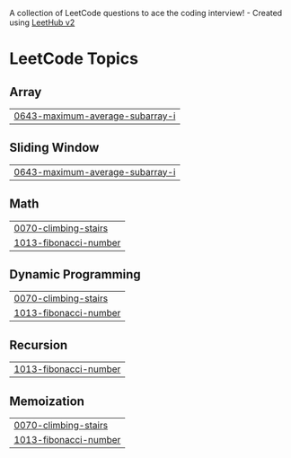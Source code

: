 A collection of LeetCode questions to ace the coding interview! - Created using [LeetHub v2](https://github.com/arunbhardwaj/LeetHub-2.0)
<!---LeetCode Topics Start-->
# LeetCode Topics
## Array
|  |
| ------- |
| [0643-maximum-average-subarray-i](https://github.com/Viswa-09/Leetcode/tree/master/0643-maximum-average-subarray-i) |
## Sliding Window
|  |
| ------- |
| [0643-maximum-average-subarray-i](https://github.com/Viswa-09/Leetcode/tree/master/0643-maximum-average-subarray-i) |
## Math
|  |
| ------- |
| [0070-climbing-stairs](https://github.com/Viswa-09/Leetcode/tree/master/0070-climbing-stairs) |
| [1013-fibonacci-number](https://github.com/Viswa-09/Leetcode/tree/master/1013-fibonacci-number) |
## Dynamic Programming
|  |
| ------- |
| [0070-climbing-stairs](https://github.com/Viswa-09/Leetcode/tree/master/0070-climbing-stairs) |
| [1013-fibonacci-number](https://github.com/Viswa-09/Leetcode/tree/master/1013-fibonacci-number) |
## Recursion
|  |
| ------- |
| [1013-fibonacci-number](https://github.com/Viswa-09/Leetcode/tree/master/1013-fibonacci-number) |
## Memoization
|  |
| ------- |
| [0070-climbing-stairs](https://github.com/Viswa-09/Leetcode/tree/master/0070-climbing-stairs) |
| [1013-fibonacci-number](https://github.com/Viswa-09/Leetcode/tree/master/1013-fibonacci-number) |
<!---LeetCode Topics End-->